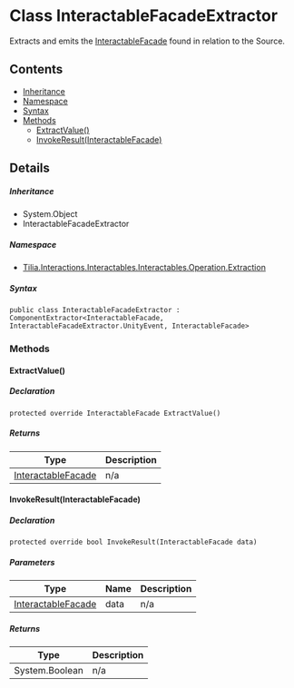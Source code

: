 # Class InteractableFacadeExtractor

Extracts and emits the [InteractableFacade] found in relation to the Source.

## Contents

* [Inheritance]
* [Namespace]
* [Syntax]
* [Methods]
  * [ExtractValue()]
  * [InvokeResult(InteractableFacade)]

## Details

##### Inheritance

* System.Object
* InteractableFacadeExtractor

##### Namespace

* [Tilia.Interactions.Interactables.Interactables.Operation.Extraction]

##### Syntax

```
public class InteractableFacadeExtractor : ComponentExtractor<InteractableFacade, InteractableFacadeExtractor.UnityEvent, InteractableFacade>
```

### Methods

#### ExtractValue()

##### Declaration

```
protected override InteractableFacade ExtractValue()
```

##### Returns

| Type | Description |
| --- | --- |
| [InteractableFacade] | n/a |

#### InvokeResult(InteractableFacade)

##### Declaration

```
protected override bool InvokeResult(InteractableFacade data)
```

##### Parameters

| Type | Name | Description |
| --- | --- | --- |
| [InteractableFacade] | data | n/a |

##### Returns

| Type | Description |
| --- | --- |
| System.Boolean | n/a |

[InteractableFacade]: ../../../Interactables/InteractableFacade.md
[Tilia.Interactions.Interactables.Interactables.Operation.Extraction]: README.md
[Inheritance]: #Inheritance
[Namespace]: #Namespace
[Syntax]: #Syntax
[Methods]: #Methods
[ExtractValue()]: #ExtractValue
[InvokeResult(InteractableFacade)]: #InvokeResultInteractableFacade
